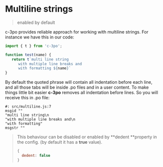 # Multiline strings

> enabled by default

c-3po provides reliable approach for working with multiline strings. For instance we have this in our code:

```js
import { t } from 'c-3po';

function test(name) {
   return t`multi line string
      with multiple line breaks and
      with formatting ${name}`
}
```

By default the quoted phrase will contain all indentation before each line, and all those tabs will be inside .po files and in a user content. To make things little bit easier **c-3po** removes all indentation before lines. So you will receive this in .po file:

```
#: src/multiline.js:7
msgid ""
"multi line string\n
"with multiple line breaks and\n
"with formatting"
msgstr ""
```

> This behaviour can be disabled or enabled by **dedent **property in the config. \(by default it has a **true** value\).
>
> ```js
> {
>   dedent: false
> }
> ```



